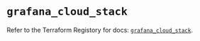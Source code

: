 # `grafana_cloud_stack`

Refer to the Terraform Registory for docs: [`grafana_cloud_stack`](https://registry.terraform.io/providers/grafana/grafana/3.16.0/docs/resources/cloud_stack).
